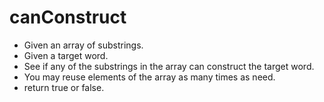 # canConstruct

- Given an array of substrings.
- Given a target word.
- See if any of the substrings in the array can construct the target word.
- You may reuse elements of the array as many times as need.
- return true or false.
